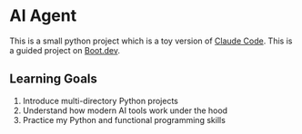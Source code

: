 # AI Agent

This is a small python project which is a toy version of [Claude Code](https://www.anthropic.com/claude-code).
This is a guided project on [Boot.dev](https://www.boot.dev).

## Learning Goals

1. Introduce multi-directory Python projects
2. Understand how modern AI tools work under the hood
3. Practice my Python and functional programming skills
